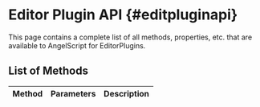 # Editor Plugin API {#editpluginapi}
This page contains a complete list of all methods, properties, etc. that are available to AngelScript for EditorPlugins.
## List of Methods
| Method | Parameters | Description |
|--------|------------|-------------|